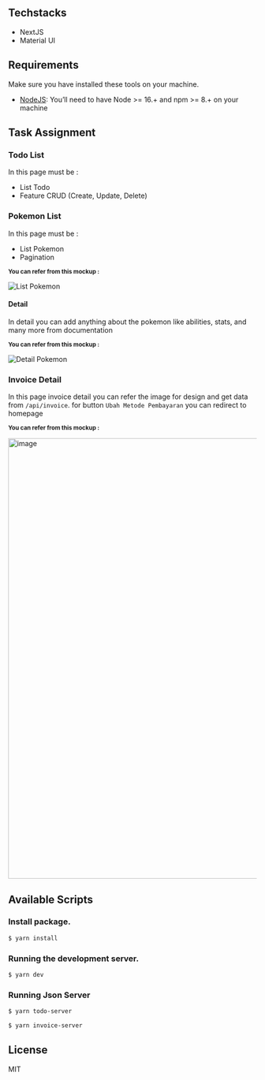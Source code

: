 ## Techstacks

- NextJS
- Material UI

## Requirements

Make sure you have installed these tools on your machine.

-   [NodeJS](https://nodejs.org/en/): You’ll need to have Node >= 16.+ and npm >= 8.+ on your machine

## Task Assignment

### Todo List

In this page must be :

-   List Todo
-   Feature CRUD (Create, Update, Delete)

### Pokemon List

In this page must be :

-   List Pokemon
-   Pagination

<small><b>You can refer from this mockup : </b></small>

![List Pokemon](https://user-images.githubusercontent.com/88316106/147185529-d872d1c6-c7cd-4a3d-bb38-5e7959579dfa.png)

#### Detail

In detail you can add anything about the pokemon like abilities, stats, and many more from documentation

<small><b>You can refer from this mockup : </b></small>

![Detail Pokemon](https://user-images.githubusercontent.com/88316106/147185533-df212221-9166-4663-b7e6-7b69dbc805c8.png)

### Invoice Detail

In this page invoice detail you can refer the image for design and get data from `/api/invoice`. for button `Ubah Metode Pembayaran` you can redirect to homepage

<small><b>You can refer from this mockup : </b></small>

<img width="894" alt="image" src="https://user-images.githubusercontent.com/88316106/215977967-d2fa66e4-1733-4a3a-aae2-47425d8b3052.png">


## Available Scripts

### Install package.

```bash
$ yarn install
```

### Running the development server.

```bash
$ yarn dev
```

### Running Json Server

```bash
$ yarn todo-server
```
```bash
$ yarn invoice-server
```

## License

MIT

